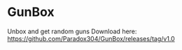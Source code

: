# GunBox
Unbox and get random guns
Download here: https://github.com/Paradox304/GunBox/releases/tag/v1.0
